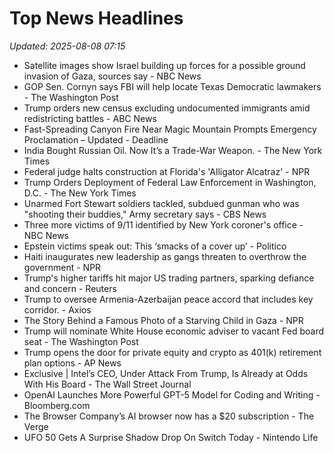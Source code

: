 # Top News Headlines

_Updated: 2025-08-08 07:15_

- Satellite images show Israel building up forces for a possible ground invasion of Gaza, sources say - NBC News
- GOP Sen. Cornyn says FBI will help locate Texas Democratic lawmakers - The Washington Post
- Trump orders new census excluding undocumented immigrants amid redistricting battles - ABC News
- Fast-Spreading Canyon Fire Near Magic Mountain Prompts Emergency Proclamation – Updated - Deadline
- India Bought Russian Oil. Now It’s a Trade-War Weapon. - The New York Times
- Federal judge halts construction at Florida's 'Alligator Alcatraz' - NPR
- Trump Orders Deployment of Federal Law Enforcement in Washington, D.C. - The New York Times
- Unarmed Fort Stewart soldiers tackled, subdued gunman who was "shooting their buddies," Army secretary says - CBS News
- Three more victims of 9/11 identified by New York coroner's office - NBC News
- Epstein victims speak out: This ‘smacks of a cover up’ - Politico
- Haiti inaugurates new leadership as gangs threaten to overthrow the government - NPR
- Trump's higher tariffs hit major US trading partners, sparking defiance and concern - Reuters
- Trump to oversee Armenia-Azerbaijan peace accord that includes key corridor. - Axios
- The Story Behind a Famous Photo of a Starving Child in Gaza - NPR
- Trump will nominate White House economic adviser to vacant Fed board seat - The Washington Post
- Trump opens the door for private equity and crypto as 401(k) retirement plan options - AP News
- Exclusive | Intel’s CEO, Under Attack From Trump, Is Already at Odds With His Board - The Wall Street Journal
- OpenAI Launches More Powerful GPT-5 Model for Coding and Writing - Bloomberg.com
- The Browser Company’s AI browser now has a $20 subscription - The Verge
- UFO 50 Gets A Surprise Shadow Drop On Switch Today - Nintendo Life